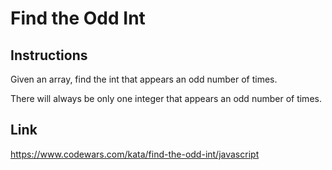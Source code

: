 # Find the Odd Int

## Instructions

Given an array, find the int that appears an odd number of times.

There will always be only one integer that appears an odd number of times.

## Link

<https://www.codewars.com/kata/find-the-odd-int/javascript>
